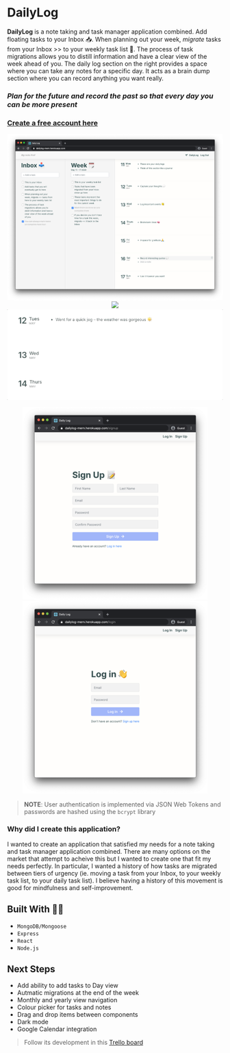 # DailyLog

**DailyLog** is a note taking and task manager application combined. Add floating tasks to your Inbox 📥. When planning out your week, *migrate* tasks from your Inbox >> to your weekly task list 📅. The process of task migrations allows you to distill information and have a clear view of the week ahead of you. The daily log section on the right provides a space where you can take any notes for a specific day. It acts as a brain dump section where you can record anything you want really.

### *Plan for the future and record the past so that every day you can be more present*

### [Create a free account here](https://dailylog-mern.herokuapp.com/login)

<p align="center">
  <img src="public/screenshots/home.png"/>
  <img src="public/screenshots/migration-demo.gif"/>
  <img src="public/screenshots/notes-demo.gif"/>
</p>
<p float="left" align="center">
  <img src="public/screenshots/signup.png" width="433"/>
  <img src="public/screenshots/login.png" width="433"/>
</p>

> **NOTE**: User authentication is implemented via JSON Web Tokens and passwords are hashed using the `bcrypt` library

### Why did I create this application?

I wanted to create an application that satisfied my needs for a note taking and task manager application combined. There are many options on the market that attempt to acheive this but I wanted to create one that fit my needs perfectly. In particular, I wanted a history of how tasks are migrated between tiers of urgency (ie. moving a task from your Inbox, to your weekly task list, to your daily task list). I believe having a history of this movement is good for mindfulness and self-improvement.

## Built With 👨‍💻

* `MongoDB/Mongoose`
* `Express`
* `React`
* `Node.js`

## Next Steps
* Add ability to add tasks to Day view
* Autmatic migrations at the end of the week
* Monthly and yearly view navigation
* Colour picker for tasks and notes
* Drag and drop items between components
* Dark mode
* Google Calendar integration

> Follow its development in this [Trello board](https://trello.com/b/ARvGWWjJ)
